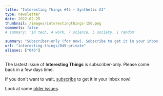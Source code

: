 ```yaml
---
title: "Interesting Things #45 — Synthetic AI"
type: newsletter
date: 2022-02-25
thumbnail: /images/interestingthings-150.png
comments: false
# summary: '10 tech, 4 work, 7 science, 5 society, 1 random'

summary: "Subscriber-only (for now). Subscribe to get it in your inbox now!"
url: "interesting-things/045-private"
aliases: ["045"]
---
```


The lastest issue of **Interesting Things** is subscriber-only. Please come back in a few days time.

If you don't want to wait, [subscribe](/newsletter) to get it in your inbox now!

Look at some [older issues](/interesting-things).
